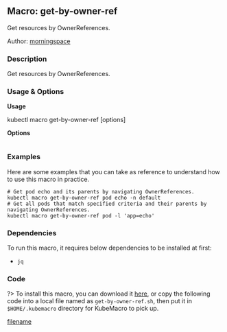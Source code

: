 ## Macro: get-by-owner-ref

Get resources by OwnerReferences.

Author: [morningspace](https://github.com/morningspace/)

<!-- tabs:start -->

### **Description**


Get resources by OwnerReferences.



### **Usage & Options**

**Usage**

kubectl macro get-by-owner-ref [options]

**Options**

```

```

### **Examples**

Here are some examples that you can take as reference to understand how to use this macro in practice.
```shell
# Get pod echo and its parents by navigating OwnerReferences.
kubectl macro get-by-owner-ref pod echo -n default
# Get all pods that match specified criteria and their parents by navigating OwnerReferences.
kubectl macro get-by-owner-ref pod -l 'app=echo'

```

### **Dependencies**

To run this macro, it requires below dependencies to be installed at first:

* `jq`

### **Code**

?> To install this macro, you can download it [here](bin/get-by-owner-ref.sh ':ignore get-by-owner-ref'), or copy the following code into a local file named as `get-by-owner-ref.sh`, then put it in `$HOME/.kubemacro` directory for KubeMacro to pick up.

[filename](../bin/get-by-owner-ref.sh ':include :type=code shell')

<!-- tabs:end -->
